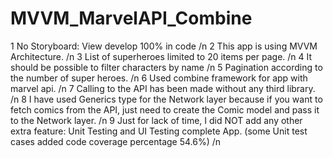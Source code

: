 # MVVM_MarvelAPI_Combine
1 No Storyboard: View develop 100% in code /n
2 This app is using MVVM Architecture. /n
3 List of superheroes limited to 20 items per page. /n
4 It should be possible to filter characters by name  /n
5 Pagination according to the number of super heroes. /n
6 Used combine framework for app with marvel api. /n
7 Calling to the API has been made without any third library.  /n
8 I have used Generics type for the Network layer because if you want to fetch comics from the API, just need to create the Comic model and pass it to the Network layer.  /n
9 Just for lack of time, I did NOT add any other extra feature: Unit Testing and UI Testing complete App. (some Unit test cases added code coverage percentage 54.6%)  /n
